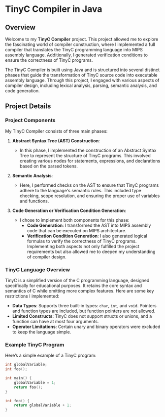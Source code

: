 # TinyC Compiler in Java

## Overview

Welcome to my **TinyC Compiler** project. This project allowed me to explore the fascinating world of compiler construction, where I implemented a full compiler that translates the TinyC programming language into MIPS assembly language. Additionally, I generated verification conditions to ensure the correctness of TinyC programs.

The TinyC Compiler is built using Java and is structured into several distinct phases that guide the transformation of TinyC source code into executable assembly language. Through this project, I engaged with various aspects of compiler design, including lexical analysis, parsing, semantic analysis, and code generation.

## Project Details

### Project Components

My TinyC Compiler consists of three main phases:

1. **Abstract Syntax Tree (AST) Construction**:
   - In this phase, I implemented the construction of an Abstract Syntax Tree to represent the structure of TinyC programs. This involved creating various nodes for statements, expressions, and declarations based on the parsed tokens.

2. **Semantic Analysis**:
   - Here, I performed checks on the AST to ensure that TinyC programs adhere to the language's semantic rules. This included type checking, scope resolution, and ensuring the proper use of variables and functions.

3. **Code Generation or Verification Condition Generation**:
   - I chose to implement both components for this phase:
     - **Code Generation**: I transformed the AST into MIPS assembly code that can be executed on MIPS architecture.
     - **Verification Condition Generation**: I also generated logical formulas to verify the correctness of TinyC programs. Implementing both aspects not only fulfilled the project requirements but also allowed me to deepen my understanding of compiler design.

### TinyC Language Overview

TinyC is a simplified version of the C programming language, designed specifically for educational purposes. It retains the core syntax and semantics of C while omitting more complex features. Here are some key restrictions I implemented:

- **Data Types**: Supports three built-in types: `char`, `int`, and `void`. Pointers and function types are included, but function pointers are not allowed.
- **Limited Constructs**: TinyC does not support structs or unions, and a function can have at most four arguments.
- **Operator Limitations**: Certain unary and binary operators were excluded to keep the language simple.

### Example TinyC Program

Here’s a simple example of a TinyC program:

```c
int globalVariable;
int foo();

int main() {
    globalVariable = 1;
    return foo();
}

int foo() {
    return globalVariable + 1;
}
